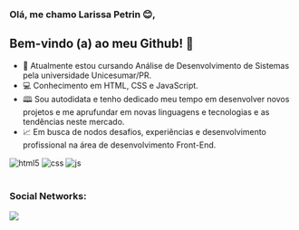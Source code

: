 ###  Olá, me chamo Larissa Petrin 😊,

## Bem-vindo (a) ao meu Github! 🫶 

- 📌 Atualmente estou cursando Análise de  Desenvolvimento de Sistemas pela universidade Unicesumar/PR.
- 💻 Conhecimento em  HTML, CSS e JavaScript.
- 🕮 Sou autodidata  e tenho dedicado  meu tempo em desenvolver novos projetos e me aprufundar em novas linguagens e tecnologias e as tendências neste mercado.
- 📈 Em busca de nodos desafios, experiências e desenvolvimento profissional na área de desenvolvimento Front-End.


<div style="display: inline_block">
  <img align="center" alt="html5" src="https://img.shields.io/badge/HTML5-E34F26?style=for-the-badge&logo=html5&logoColor=white" />
  <img align="center" alt="css" src="https://img.shields.io/badge/CSS3-1572B6?style=for-the-badge&logo=css3&logoColor=white" />
  <img align="center" alt="js" src="https://img.shields.io/badge/JavaScript-F7DF1E?style=for-the-badge&logo=javascript&logoColor=black" />
 </div><br>

  
### Social Networks:

<div>
  <a href="https://www.linkedin.com/in/larissa-petrin-5b72a4113/" target="_blank"><img src="https://img.shields.io/badge/-LinkedIn-%230077B5?style=for-the-badge&logo=linkedin&logoColor=white" target="_blank"></a>   
</div>
